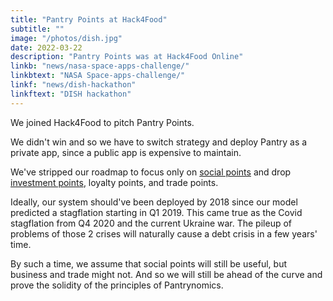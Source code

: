 ```yaml
---
title: "Pantry Points at Hack4Food"
subtitle: ""
image: "/photos/dish.jpg"
date: 2022-03-22
description: "Pantry Points was at Hack4Food Online"
linkb: "news/nasa-space-apps-challenge/"
linkbtext: "NASA Space-apps-challenge/"
linkf: "news/dish-hackathon"
linkftext: "DISH hackathon"
---
```


We joined Hack4Food to pitch Pantry Points. 

We didn't win and so we have to switch strategy and deploy Pantry as a private app, since a public app is expensive to maintain.

We've stripped our roadmap to focus only on [social points](https://superphysics.one/articles/pantrynomics/swap-donations) and drop [investment points](https://superphysics.one/solutions/pantrynomics/investment-points), loyalty points, and trade points. 

Ideally, our system should've been deployed by 2018 since our model predicted a stagflation starting in Q1 2019. This came true as the Covid stagflation from Q4 2020 and the current Ukraine war. The pileup of problems of those 2 crises will naturally cause a debt crisis in a few years' time. 

By such a time, we assume that social points will still be useful, but business and trade might not. And so we will still be ahead of the curve and prove the solidity of the principles of Pantrynomics.  
